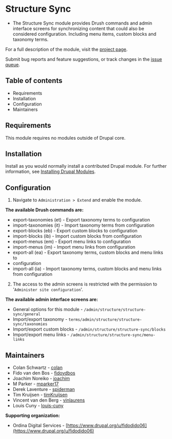 # Structure Sync

- The Structure Sync module provides Drush commands and admin interface screens
  for synchronizing content that could also be considered configuration. Including
  menu items, custom blocks and taxonomy terms.

For a full description of the module, visit the
[project page](https://www.drupal.org/project/structure_sync).

Submit bug reports and feature suggestions, or track changes in the
[issue queue](https://www.drupal.org/project/issues/structure_sync).


## Table of contents

- Requirements
- Installation
- Configuration
- Maintainers


## Requirements

This module requires no modules outside of Drupal core.


## Installation

Install as you would normally install a contributed Drupal module. For further
information, see
[Installing Drupal Modules](https://www.drupal.org/docs/extending-drupal/installing-drupal-modules).


## Configuration

1. Navigate to `Administration > Extend` and enable the module.

**The available Drush commands are:**

- export-taxonomies (et) - Export taxonomy terms to configuration
- import-taxonomies (it) - Import taxonomy terms from configuration
- export-blocks (eb) - Export custom blocks to configuration
- import-blocks (ib) - Import custom blocks from configuration
- export-menus (em) - Export menu links to configuration
- import-menus (im) - Import menu links from configuration
- export-all (ea) - Export taxonomy terms, custom blocks and menu links to
- configuration
- import-all (ia) - Import taxonomy terms, custom blocks and menu links from
  configuration


2. The access to the admin screens is restricted with the permission to
'`Administer site configuration`'.

**The available admin interface screens are:**

- General options for this module - `/admin/structure/structure-sync/general`
- Import/export taxonomy  - `terms/admin/structure/structure-sync/taxonomies`
- Import/export custom blocks - `/admin/structure/structure-sync/blocks`
- Import/export menu links - `/admin/structure/structure-sync/menu-links`


## Maintainers

- Colan Schwartz - [colan](https://www.drupal.org/u/colan)
- Fido van den Bos - [fidovdbos](https://www.drupal.org/u/fidovdbos)
- Joachim Noreiko - [joachim](https://www.drupal.org/u/joachim)
- M Parker - [mparker17](https://www.drupal.org/u/mparker17)
- Derek Laventure - [spiderman](https://www.drupal.org/u/spiderman)
- Tim Kruijsen - [timKruijsen](https://www.drupal.org/u/timkruijsen)
- Vincent van den Berg - [vinlaurens](https://www.drupal.org/u/vinlaurens)
- Louis Cuny - [louis-cuny](https://www.drupal.org/u/louis-cuny)

**Supporting organization:**

- Ordina Digital Services - [https://www.drupal.org/u/fidodido06](https://www.drupal.org/u/fidodido06)
